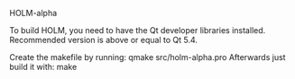 HOLM-alpha

To build HOLM, you need to have the Qt developer libraries installed. Recommended version is above or equal to Qt 5.4.

Create the makefile by running: qmake src/holm-alpha.pro
Afterwards just build it with: make
